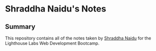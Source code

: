 # Shraddha Naidu's Notes

## Summary

This repository contains all of the notes taken by [Shraddha Naidu](https://github.com/Shraddha-Naidu/lighthouse-web-notes) for the Lighthouse Labs Web Development Bootcamp.
